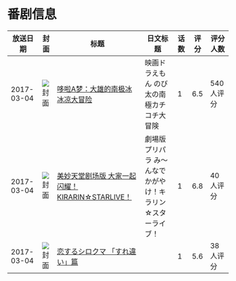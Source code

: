 # 番剧信息

|放送日期|封面|标题|日文标题|话数|评分|评分人数|
|---|---|---|---|---|---|---|
|2017-03-04|![封面](https://lain.bgm.tv/pic/cover/c/f9/41/187132_hPITP.jpg)|[哆啦A梦：大雄的南极冰冰凉大冒险](https://bangumi.tv/subject/187132)|映画ドラえもん のび太の南極カチコチ大冒険|1|6.5|540人评分|
|2017-03-04|![封面](https://lain.bgm.tv/pic/cover/c/5e/6d/196559_AG3mI.jpg)|[美妙天堂剧场版 大家一起闪耀！KIRARIN☆STARLIVE！](https://bangumi.tv/subject/196559)|劇場版プリパラ み～んなでかがやけ！キラリン☆スターライブ！|1|6.8|40人评分|
|2017-03-04|![封面](https://lain.bgm.tv/pic/cover/c/6f/6c/221328_tj2rc.jpg)|[恋するシロクマ 「すれ違い」篇](https://bangumi.tv/subject/221328)||1|5.6|38人评分|
